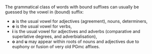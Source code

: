 The grammatical class of words with bound suffixes can usually be guessed by the
vowel in (bound) suffix:

- **a** is the usual vowel for adjectives (agreement), nouns, determiners,
- **e** is the usual vowel for verbs,
- **i** is the usual vowel for adjectives and adverbs (comparative and
  superlative degrees, and adverbialisation),
- **o** and **u** may appear within roots of nouns and adjectives due to euphony
  or fusion of very old PGmc affixes.
